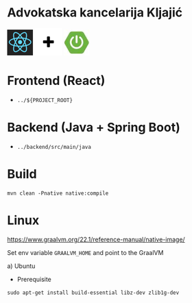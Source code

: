 # Advokatska kancelarija Kljajić

![react](docs/images/react.png)
![plus](docs/images/plus.png)
![spring-boot](docs/images/spring-boot.png)


# Frontend (React)
- `../${PROJECT_ROOT}`

# Backend (Java + Spring Boot)
- `../backend/src/main/java`

# Build
```
mvn clean -Pnative native:compile
```

# Linux
https://www.graalvm.org/22.1/reference-manual/native-image/

Set env variable `GRAALVM_HOME` and point to the GraalVM

a) Ubuntu
- Prerequisite
```
sudo apt-get install build-essential libz-dev zlib1g-dev
```
